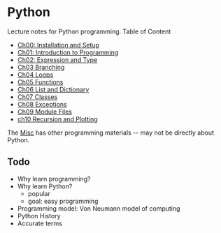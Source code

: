 # Python

Lecture notes for Python programming. Table of Content

- [Ch00: Installation and Setup](./Ch00-installation-setup/)
- [Ch01: Introduction to Programming](./Ch01-introduction-programming/)
- [Ch02: Expression and Type](./Ch02-expression-type/)
- [Ch03 Branching](./Ch03-branching/)
- [Ch04 Loops](./Ch04-loops/)
- [Ch05 Functions](./Ch05-functions/)
- [Ch06 List and Dictionary](./Ch06-list-and-dictionary/)
- [Ch07 Classes](./Ch07-classes/)
- [Ch08 Exceptions](./Ch08-exceptions/)
- [Ch09 Module Files](./Ch09-modules-files/)
- [ch10 Recursion and Plotting](./Ch10-Recursion-Plotting/)

The [Misc](./misc/) has other programming materials -- may not be directly about Python.

## Todo

- Why learn programming?
- Why learn Python?
  - popular
  - goal: easy programming
- Programming model: Von Neumann model of computing
- Python History
- Accurate terms
